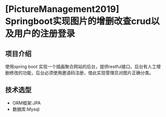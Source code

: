 # [PictureManagement2019] Springboot实现图片的增删改查crud以及用户的注册登录
## 项目介绍
使用spring boot 实现一个插画聚合网站的后台，提供restful接口。后台有人工增删修改的功能，后台必须使用邀请码注册，借此实现管理员对图片正确分类。
## 技术选型
+ ORM框架:JPA
+ 数据库:Mysql

